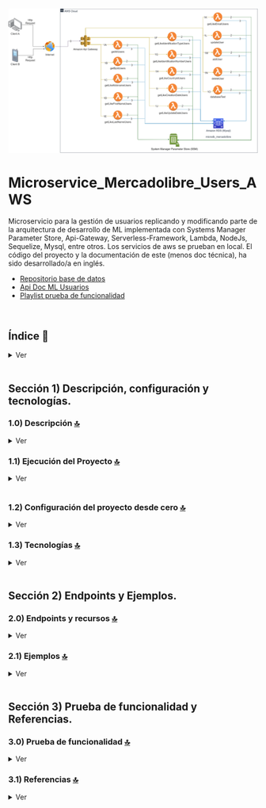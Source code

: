 ![Index app](./doc/assets/MicroService_Users_ML.drawio.png)

# Microservice_Mercadolibre_Users_AWS
Microservicio para la gestión de usuarios replicando y modificando parte de la arquitectura de desarrollo de ML  implementada con Systems Manager Parameter Store, Api-Gateway, Serverless-Framework, Lambda, NodeJs, Sequelize, Mysql, entre otros. Los servicios de aws se prueban en local. El código del proyecto y la documentación de este (menos doc técnica), ha sido desarrollado/a en inglés.
* [Repositorio base de datos](https://github.com/andresWeitzel/Microdb_MercadoLibre_Mysql)
* [Api Doc ML Usuarios](https://developers.mercadolibre.com.ar/es_ar/usuarios-y-aplicaciones)
* [Playlist prueba de funcionalidad](https://www.youtube.com/watch?v=oLSrmqMq0Zs&list=PLCl11UFjHurB9JzGtm5e8-yp52IcZDs5y)

<br>

## Índice 📜

<details>
 <summary> Ver </summary>
 
 <br>
 
### Sección 1) Descripción, configuración y tecnologías.

 - [1.0) Descripción del Proyecto.](#10-descripción-)
 - [1.1) Ejecución del Proyecto.](#11-ejecución-del-proyecto-)
 - [1.2) Configuración del proyecto desde cero](#12-configuración-del-proyecto-desde-cero-)
 - [1.3) Tecnologías.](#13-tecnologías-)

### Sección 2) Endpoints y Ejemplos 
 
 - [2.0) EndPoints y recursos.](#20-endpoints-y-recursos-)
 - [2.1) Ejemplos.](#21-ejemplos-)
 
### Sección 3) Prueba de funcionalidad y Referencias
 
 - [3.0) Prueba de funcionalidad.](#30-prueba-de-funcionalidad-)
 - [3.1) Referencias.](#31-referencias-)
	 

<br>

</details>



<br>

## Sección 1) Descripción, configuración y tecnologías. 


### 1.0) Descripción [🔝](#índice-) 

<details>
  <summary>Ver</summary>

 <br>

### 1.0.0) Descripción General

  * El Microservicio está diseñado bajo la arquitectura MVC. Dicha arquitectura consta y está dividida en la capa de modelo (definición de la tabla user), la capa de servicio (la conexión y transacciones hacia la db con sequelize) y la capa controller (las lambdas implementadas). 
  * Cada lambda realiza la comprobación de autenticación de token, las que esperan un evento de tipo body comprueban dichos campos y toda la lógica a realizar se abstrae de la misma para desacoplar funcionalidades junto con bajo acoplamiento.
  * Los endpoints que permiten la devolución de más de un objeto según lógica de búsqueda aplicada se manejan con paginados caso de ser requerido. Se aplica paginación por defecto. 
 
 ### 1.0.1) Descripción Arquitectura y Funcionamiento
 
 * La imagen de la arquitectura de aws empleada describe el flujo de funcionamiento del microservicio de forma general. Cualquier petición hacia el microservicio parte desde un cliente (Postman, servidor, etc). 
 * `Paso 0` : Dicha solicitud es recibida por el api-gateway y solamente se validará si es que dentro de los encabezados de dicha solicitud se encuentra la x-api-key correcta.
 * `Pasos 1A, 1B, etc` : Todos estos pasos corresponden a un endpoint con su recurso especifico. Por ej. para getAllUsers (1A) es http://localhost:4000/dev/users/list ....revisar dichos endpoints en [sección endpoints](#sección-2-endpoints-y-ejemplos). Cada lambda realiza comprobación de x-api-key y token.
 * `Pasos 2` : Las lambdas realizan las validaciones de las ssm correspondientes con el System Manager Paramater Store.. validan token, valores de conexión con la db etc.
 * `Pasos 3` : Las lambdas realizan las transacciones y operaciones necesarias con la db (Mysql).
 * `Aclaraciones` : Se emula dicho funcionamiento dentro de la misma red y en entorno local con los plugins de serverless correspondientes. 


<br>

</details>


### 1.1) Ejecución del Proyecto [🔝](#índice-)

<details>
  <summary>Ver</summary>
<br>
 
* Una vez creado un entorno de trabajo a través de algún ide, clonamos el proyecto
```git
git clone https://github.com/andresWeitzel/Microservice_Mercadolibre_Users_AWS
```
* Nos posicionamos sobre el proyecto
```git
cd 'projectName'
```
* Instalamos la última versión LTS de [Nodejs(v18)](https://nodejs.org/en/download)
* Instalamos Serverless Framework de forma global si es que aún no lo hemos realizado
```git
npm install -g serverless
```
* Verificamos la versión de Serverless instalada
```git
sls -v
```
* Instalamos todos los paquetes necesarios
```git
npm i
```
* Creamos un archivo para almacenar las variables ssm utilizadas en el proyecto (Más allá que sea un proyecto con fines no comerciales es una buena práctica utilizar variables de entorno).
  * Click der sobre la raíz del proyecto
  * New file
  * Creamos el archivo con el name `serverless_ssm.yml`. Este deberá estar a la misma altura que el serverless.yml
  * Añadimos las ssm necesarias dentro del archivo.
  ```git
    # Keys
    X_API_KEY : 'f98d8cd98h73s204e3456998ecl9427j'

    BEARER_TOKEN : 'Bearer eyJhbGciOiJIUzI1NiIsInR5cCI6IkpXVCJ9.eyJzdWIiOiIxMjM0NTY3ODkwIiwibmFtZSI6IkpvaG4gRG9lIiwiaWF0IjoxNTE2MjM5MDIyfQ.SflKxwRJSMeKKF2QT4fwpMeJf36POk6yJV_adQssw5c'
    
    # Database
    DATABASE_NAME : 'microdb_mercadolibre'
    DATABASE_USER : 'root'
    DATABASE_PASSWORD : ''
    DATABASE_HOST : '127.0.0.1'
    DATABASE_DIALECT : 'mysql'
    DATABASE_POOL_MAX : 5
    DATABASE_POOL_MIN : 0
    DATABASE_POOL_ACQUIRE : 30000
    DATABASE_POOL_IDLE : 10000

  ```    
* Ejecutamos el proyecto
```git
sls offline start
```
 
 
<br>

</details>
 <br>

### 1.2) Configuración del proyecto desde cero [🔝](#índice-)

<details>
  <summary>Ver</summary>
 
 <br>
 
  
* Creamos un entorno de trabajo a través de algún ide, luego de crear una carpeta nos posicionamos sobre la misma
```git
cd 'projectName'
```
* Instalamos la última versión LTS de [Nodejs(v18)](https://nodejs.org/en/download)
* Instalamos Serverless Framework de forma global si es que aún no lo hemos realizado
```git
npm install -g serverless
```
* Verificamos la versión de Serverless instalada
```git
sls -v
```
* Inicializamos un template de serverles
```git
serverless create --template aws-nodejs
```
* Inicializamos un proyecto npm
```git
npm init -y
```
* Instalamos serverless offline 
```git
npm i serverless-offline --save-dev
```
* Instalamos serverless ssm 
```git
npm i serverless-offline-ssm --save-dev
```
* Ejecutamos el proyecto
```git
sls offline start
```



<br>

</details>

### 1.3) Tecnologías [🔝](#índice-)

<details>
  <summary>Ver</summary>


 <br>
 

| **Tecnologías** | **Versión** | **Finalidad** |               
| ------------- | ------------- | ------------- |
| [SDK](https://www.serverless.com/framework/docs/guides/sdk/) | 4.3.2  | Inyección Automática de Módulos para Lambdas |
| [Serverless Framework Core v3](https://www.serverless.com//blog/serverless-framework-v3-is-live) | 3.23.0 | Core Servicios AWS |
| [Systems Manager Parameter Store (SSM)](https://docs.aws.amazon.com/systems-manager/latest/userguide/systems-manager-parameter-store.html) | 3.0 | Manejo de Variables de Entorno |
| [Amazon Api Gateway](https://docs.aws.amazon.com/apigateway/latest/developerguide/welcome.html) | 2.0 | Gestor, Autenticación, Control y Procesamiento de la Api | 
| [NodeJS](https://nodejs.org/en/) | 14.18.1  | Librería JS |
| [Sequelize](https://sequelize.org/) | ^6.11.0 | ORM |
| [Mysql](https://www.mysql.com/) | 10.1 | SGDB | 
| [XAMPP](https://www.apachefriends.org/es/index.html) | 3.2.2 | Paquete de servidores | 
| [VSC](https://code.visualstudio.com/docs) | 1.72.2  | IDE |
| [Postman](https://www.postman.com/downloads/) | 10.11  | Cliente Http |
| [CMD](https://learn.microsoft.com/en-us/windows-server/administration/windows-commands/cmd) | 10 | Símbolo del Sistema para linea de comandos | 
| [Git](https://git-scm.com/downloads) | 2.29.1  | Control de Versiones |

</br>


| **Plugin** | 
| -------------  |
| [Serverless Plugin](https://www.serverless.com/plugins/) |
| [serverless-offline](https://www.npmjs.com/package/serverless-offline) |
| [serverless-offline-ssm](https://www.npmjs.com/package/serverless-offline-ssm) |

</br>

| **Extensión** |              
| -------------  | 
| Prettier - Code formatter |
| YAML - Autoformatter .yml |

<br>

</details>


<br>

## Sección 2) Endpoints y Ejemplos. 


### 2.0) Endpoints y recursos [🔝](#índice-) 

<details>
  <summary>Ver</summary>

### Operaciones de tipo GET:
* http://localhost:4000/dev/v1/test
* http://localhost:4000/dev/v1/db-connection
* http://localhost:4000/dev/v1/users/list
* http://localhost:4000/dev/v1/users/id/{user-id}
* http://localhost:4000/dev/v1/users/country-id/{country-id}
* http://localhost:4000/dev/v1/users/email/{email}
* http://localhost:4000/dev/v1/users/first-name/{first-name}
* http://localhost:4000/dev/v1/users/identification-number/{ident-number}
* http://localhost:4000/dev/v1/users/identification-type/{ident-type}
* http://localhost:4000/dev/v1/users/last-name/{last-name}
* http://localhost:4000/dev/v1/users/nickname/{nickname}
* http://localhost:4000/dev/v1/users/creation-date/{creation-date}
* http://localhost:4000/dev/v1/users/update-date/{update-date}
* `Todos los endpoints son paginados opcionales menos el /test, /db-connection y /id/{user-id}`

### Operaciones de tipo POST:
* http://localhost:4000/dev/v1/users/add-user/

### Operaciones de tipo PUT:
* http://localhost:4000/dev/v1/users/update-user/{user-id}

### Operaciones de tipo DELETE:
* http://localhost:4000/dev/v1/users/delete-user/{user-id}

### Aclaraciones
* {valor-requerido}
* Paginado por defecto : ?page=0&limit=5
* Paginado opcional : ?page={nro}&limit={nro}


<br>

</details>




### 2.1) Ejemplos [🔝](#índice-) 

<details>
  <summary>Ver</summary>
<br>

### 2.1.0) Variables en Postman

| **Variable** | **Initial value** | **Current value** |               
| ------------- | ------------- | ------------- |
| base_url | http://localhost:4000/dev/  | http://localhost:4000/dev/ |
| x-api-key | f98d8cd98h73s204e3456998ecl9427j  | f98d8cd98h73s204e3456998ecl9427j |
| bearer_token | Bearer eyJhbGciOiJIUzI1NiIsInR5cCI6IkpXVCJ9.eyJzdWIiOiIxMjM0NTY3ODkwIiwibmFtZSI6IkpvaG4gRG9lIiwiaWF0IjoxNTE2MjM5MDIyfQ.SflKxwRJSMeKKF2QT4fwpMeJf36POk6yJV_adQssw5c  | Bearer eyJhbGciOiJIUzI1NiIsInR5cCI6IkpXVCJ9.eyJzdWIiOiIxMjM0NTY3ODkwIiwibmFtZSI6IkpvaG4gRG9lIiwiaWF0IjoxNTE2MjM5MDIyfQ.SflKxwRJSMeKKF2QT4fwpMeJf36POk6yJV_adQssw5c |

<br>

### 2.1.1) Operaciones de tipo GET

### Conexión base de datos

#### Request
``` postman
- Método : GET

- Url : {{base_url}}/v1/db-connection

- Headers: 
  - Content-Type : application/json
  - Authorization : {{bearer_token}}
  - x-api-key : {{x-api-key}}

- Body : null
```

#### Response
``` postman
{
    "message": "Connection has been established successfully."
}
```

<br>

### Obtener Usuarios paginados

#### Request
``` postman
- Método : GET

- Url : {{base_url}}/v1/users/list?page=0&limit=2

- Headers: 
  - Content-Type : application/json
  - Authorization : {{bearer_token}}
  - x-api-key : {{x-api-key}}

- Body : null
```

#### Response
``` postman
{
    "message": [
        {
            "id": 3,
            "nickname": "HECTOR SS G",
            "first_name": "Hector",
            "last_name": "Gomez",
            "email": "hectorGomez78@gmail.com",
            "identification_type": "DNI",
            "identification_number": "2172265827",
            "country_id": "AR",
            "creation_date": "2023-03-20 21:02:33",
            "update_date": "2023-03-20 21:02:33"
        },
        {
            "id": 4,
            "nickname": "GABRIELA JIMENEZ",
            "first_name": "Gabriela",
            "last_name": "Jimenez",
            "email": "gabriela.consultas@hotmail.com",
            "identification_type": "DNI",
            "identification_number": "410871223",
            "country_id": "AR",
            "creation_date": "2023-03-20 21:02:33",
            "update_date": "2023-03-20 21:02:33"
        }
    ]
}
```

<br>

### Obtener un Usuario según su id

#### Request
``` postman
- Método : GET

- Url : {{base_url}}/v1/users/id/4

- Headers: 
  - Content-Type : application/json
  - Authorization : {{bearer_token}}
  - x-api-key : {{x-api-key}}

- Body : null
```

#### Response
``` postman
{
    "message": {
        "id": 4,
        "nickname": "GABRIELA JIMENEZ",
        "first_name": "Gabriela",
        "last_name": "Jimenez",
        "email": "gabriela.consultas@hotmail.com",
        "identification_type": "DNI",
        "identification_number": "410871223",
        "country_id": "AR",
        "creation_date": "2023-03-20 21:02:33",
        "update_date": "2023-03-20 21:02:33"
    }
}
```
<br>


### Obtener listado paginado de Usuarios según su country-id

#### Request
``` postman
- Método : GET

- Url : {{base_url}}/v1/users/country-id/AR?page=0&limit=3

- Headers: 
  - Content-Type : application/json
  - Authorization : {{bearer_token}}
  - x-api-key : {{x-api-key}}

- Body : null
```

#### Response
``` postman
{
    "message": [
        {
            "id": 3,
            "nickname": "HECTOR SS G",
            "first_name": "Hector",
            "last_name": "Gomez",
            "email": "hectorGomez78@gmail.com",
            "identification_type": "DNI",
            "identification_number": "2172265827",
            "country_id": "AR",
            "creation_date": "2023-03-20 21:02:33",
            "update_date": "2023-03-20 21:02:33"
        },
        {
            "id": 4,
            "nickname": "GABRIELA JIMENEZ",
            "first_name": "Gabriela",
            "last_name": "Jimenez",
            "email": "gabriela.consultas@hotmail.com",
            "identification_type": "DNI",
            "identification_number": "410871223",
            "country_id": "AR",
            "creation_date": "2023-03-20 21:02:33",
            "update_date": "2023-03-20 21:02:33"
        },
        {
            "id": 5,
            "nickname": "GUSTA G K",
            "first_name": "Gustavo",
            "last_name": "Gomez",
            "email": "gustavo_andaluz@gmail.com",
            "identification_type": "PASAPORTE",
            "identification_number": "748000221",
            "country_id": "AR",
            "creation_date": "2023-03-20 21:02:33",
            "update_date": "2023-03-20 21:02:33"
        }
    ]
}
```
<br>
* ETC.


### 2.1.2) Operaciones de tipo POST

### Agregar un Usuario

#### Request
``` postman
- Método : POST

- Url : {{base_url}}/v1/users/add-user/

- Headers: 
  - Content-Type : application/json
  - Authorization : {{bearer_token}}
  - x-api-key : {{x-api-key}}

- Body : 

   {
            "nickname": "MARTIN-SUAREZ",
            "first_name": "Martin",
            "last_name": "Suarez",
            "email": "martin_electro_todo@gmail.com",
            "identification_type": "DNI",
            "identification_number": "4459388222",
            "country_id": "AR12"
        }
```

#### Response
``` postman
{
    "message": {
        "id": null,
        "nickname": "MARTIN-SUAREZ",
        "first_name": "Martin",
        "last_name": "Suarez",
        "email": "martin_electro_todo@gmail.com",
        "identification_type": "DNI",
        "identification_number": "4459388222",
        "country_id": "AR12",
        "creation_date": "2023-04-07T14:31:45.000Z",
        "update_date": "2023-04-07T14:31:45.000Z"
    }
}
```

<br>

### 2.1.3) Operaciones de tipo PUT

### Editar un Usuario

#### Request
``` postman
- Método : PUT

- Url : {{base_url}}/v1/users/update-user/{user-id}

- Headers: 
  - Content-Type : application/json
  - Authorization : {{bearer_token}}
  - x-api-key : {{x-api-key}}

- Body (optionals fields) : 
   {
            "nickname": "MARTIN-SUAREZ-EDITED",
            "first_name": "Martin EDITED",
            "last_name": "Suarez EDITED",
            "email": "martin_electro_todo_EDITED@gmail.com",
            "identification_type": "DNI",
            "identification_number": "4459388222",
            "country_id": "AR12"
        }
```

#### Response
``` postman
{
    "message": {
        "id": 18,
        "nickname": "MARTIN-SUAREZ-EDITED",
        "first_name": "Martin EDITED",
        "last_name": "Suarez EDITED",
        "email": "martin_electro_todo_EDITED@gmail.com",
        "identification_type": "DNI",
        "identification_number": "4459388222",
        "country_id": "AR12",
        "creation_date": "2023-04-07 17:31:45",
        "update_date": "2023-04-07 14:34:44"
    }
}
```

<br>

### 2.1.4) Operaciones de tipo DELETE

### Eliminar un Usuario

#### Request
``` postman
- Método : DELETE

- Url : {{base_url}}/v1/users/delete-user/{user-id}

- Headers: 
  - Content-Type : application/json
  - Authorization : {{bearer_token}}
  - x-api-key : {{x-api-key}}

- Body  : null
```

#### Response
``` postman
{
    "message": "User has been deleted successfully."
}
```

<br>

</details>



<br>


## Sección 3) Prueba de funcionalidad y Referencias. 


### 3.0) Prueba de funcionalidad [🔝](#índice-) 

<details>
  <summary>Ver</summary>

<br>

#### Tipos de Operaciones | [Ver](https://www.youtube.com/playlist?list=PLCl11UFjHurB9JzGtm5e8-yp52IcZDs5y)
![Index app](./doc/assets/playlist.png)

<br>

</details>


### 3.1) Referencias [🔝](#índice-)

<details>
  <summary>Ver</summary>
 
 <br>

#### Configuración
 * [Cómo usar Sequelize con Node.js y MySQL](https://jasonwatmore.com/post/2022/06/26/nodejs-mysql-connect-to-mysql-database-with-sequelize-mysql2)
 * [Videotutorial Recomendado](https://www.youtube.com/watch?v=im7THL67z0c)

#### Herramientas 
 * [Herramienta de Diseño AWS app.diagrams.net](https://app.diagrams.net/?splash=0&libs=aws4)

#### Sequelize
 * [Modelos y Operadores](https://sequelize.org/docs/v6/core-concepts/model-querying-basics/)

#### Api Gateway
 * [Buenas Prácticas Api-Gateway](https://docs.aws.amazon.com/whitepapers/latest/best-practices-api-gateway-private-apis-integration/rest-api.html)
 * [Creación de Api-keys personalizadas](https://towardsaws.com/protect-your-apis-by-creating-api-keys-using-serverless-framework-fe662ad37447)
 * [Configuración propiedades Api Gateway](https://www.serverless.com/framework/docs/providers/aws/guide/serverless.yml)

 #### Librerías
 * [Validación de campos](https://www.npmjs.com/package/node-input-validator)

<br>

</details>
